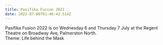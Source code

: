 ```yaml
---
title: Pasifika Fusion 2022
date: 2022-07-06T01:46:43.514Z
---
```

Pasifika Fusion 2022 is on Wednesday 6 and Thursday 7 July at the Regent Theatre on Broadway Ave, Palmerston North.  
Theme: Life behind the Mask